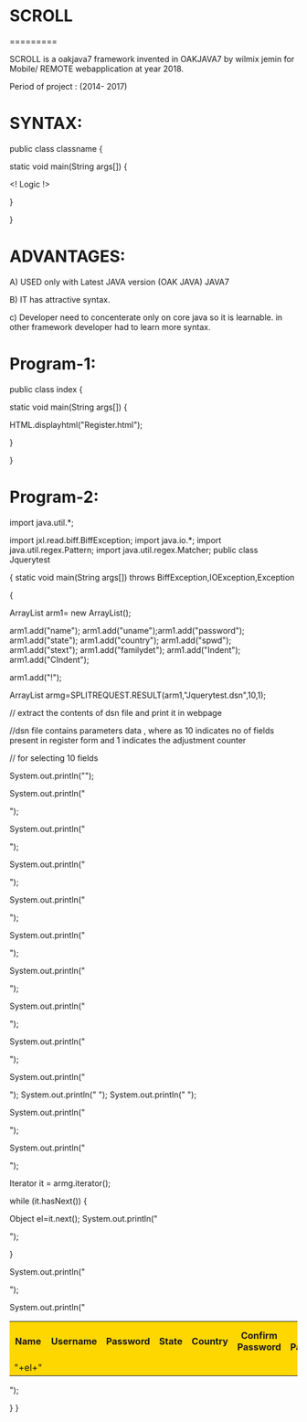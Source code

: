 # SCROLL
=========

  SCROLL  is  a  oakjava7   framework  invented in  OAKJAVA7  by wilmix jemin  for Mobile/ REMOTE webapplication at  year  2018.


Period  of   project  :  (2014- 2017)

 


SYNTAX:
=======

<SCROLL>




public class classname {

  static void  main(String args[])
{


<!  Logic  !>


 
}

}


</SCROLL>


ADVANTAGES:
==========

A)  USED  only  with  Latest  JAVA  version  (OAK JAVA) JAVA7
 
B) IT has attractive syntax.

c) Developer need to concenterate only on core java so it is learnable. in other framework developer had to learn more syntax.





Program-1:
===========

<SCROLL>




public class index {

  static void  main(String args[])
{


HTML.displayhtml("Register.html");


 
}

}


</SCROLL>



Program-2:
===========



<SCROLL>

import  java.util.*;

import jxl.read.biff.BiffException;
import java.io.*;
import java.util.regex.Pattern;
import java.util.regex.Matcher;
public  class  Jquerytest

{
  static  void  main(String args[]) throws  BiffException,IOException,Exception

{


 

 ArrayList<String> arm1= new  ArrayList<String>();

arm1.add("name");
arm1.add("uname");arm1.add("password");
arm1.add("state");
arm1.add("country");
arm1.add("spwd");
arm1.add("stext");
arm1.add("familydet");
arm1.add("Indent");
arm1.add("CIndent");

arm1.add("!");





ArrayList <String>  armg=SPLITREQUEST.RESULT(arm1,"Jquerytest.dsn",10,1);

// extract  the  contents  of  dsn  file  and print  it  in webpage

//dsn  file contains  parameters  data ,  where as   10 indicates  no  of  fields  present  in register  form  and  1 indicates  the adjustment counter

// for  selecting  10 fields 



System.out.println("<table style='width:100%' bgcolor=gold>");
  
System.out.println("<tr>");
  
System.out.println("  <th>Name</th>");
  
System.out.println("  <th>Username</th>"); 
  
System.out.println("  <th>Password</th>");
  
System.out.println("  <th>State</th>");
  
System.out.println("  <th>Country</th>");
  
System.out.println("  <th>Confirm Password</th>");

System.out.println("  <th>Secret Password</th>");

System.out.println("  <th> FamilyDetails </th>");
System.out.println("  <th>Percentage of Marks Scored</th>");
System.out.println("  <th>Subject</th>");
   
System.out.println(" </tr>");
   
System.out.println(" <tr>");


Iterator  it = armg.iterator();

while  (it.hasNext())
{

Object el=it.next();
   System.out.println("<td>"+el+"</td>");
   
 }

  
System.out.println(" </tr>");
 
  
System.out.println("</table>");



}
}


</SCROLL>
